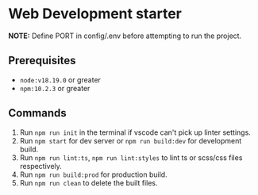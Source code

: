 # Web Development starter

**NOTE:** Define PORT in config/.env before attempting to run the project.

## Prerequisites
- `node:v18.19.0` or greater
- `npm:10.2.3` or greater

## Commands
1. Run `npm run init` in the terminal if vscode can't pick up linter settings.
2. Run `npm start` for dev server or `npm run build:dev` for development build.
3. Run `npm run lint:ts`, `npm run lint:styles` to lint ts or scss/css files respectively.
4. Run `npm run build:prod` for production build.
5. Run `npm run clean` to delete the built files.